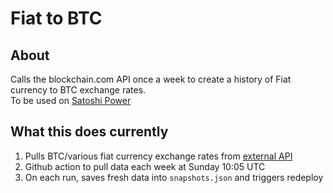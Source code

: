 # Fiat to BTC

## About

Calls the blockchain.com API once a week to create a history of Fiat currency to BTC exchange rates.  
To be used on [Satoshi Power](https://satoshi-power.com/)

## What this does currently

1. Pulls BTC/various fiat currency exchange rates from [external API](https://blockchain.info/ticker)
2. Github action to pull data each week at Sunday 10:05 UTC
3. On each run, saves fresh data into `snapshots.json` and triggers redeploy